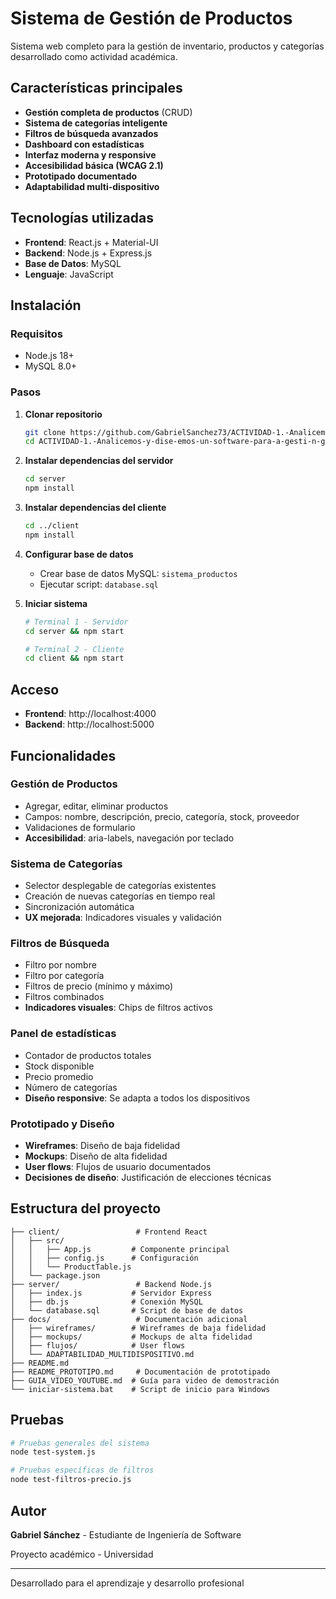 # Sistema de Gestión de Productos

Sistema web completo para la gestión de inventario, productos y categorías desarrollado como actividad académica.

## Características principales

- **Gestión completa de productos** (CRUD)
- **Sistema de categorías inteligente**
- **Filtros de búsqueda avanzados**
- **Dashboard con estadísticas**
- **Interfaz moderna y responsive**
- **Accesibilidad básica (WCAG 2.1)**
- **Prototipado documentado**
- **Adaptabilidad multi-dispositivo**

## Tecnologías utilizadas

- **Frontend**: React.js + Material-UI
- **Backend**: Node.js + Express.js
- **Base de Datos**: MySQL
- **Lenguaje**: JavaScript

## Instalación

### Requisitos
- Node.js 18+
- MySQL 8.0+

### Pasos
1. **Clonar repositorio**
   ```bash
   git clone https://github.com/GabrielSanchez73/ACTIVIDAD-1.-Analicemos-y-dise-emos-un-software-para-a-gesti-n-gerencial-de-organizaciones.git
   cd ACTIVIDAD-1.-Analicemos-y-dise-emos-un-software-para-a-gesti-n-gerencial-de-organizaciones
   ```

2. **Instalar dependencias del servidor**
   ```bash
   cd server
   npm install
   ```

3. **Instalar dependencias del cliente**
   ```bash
   cd ../client
   npm install
   ```

4. **Configurar base de datos**
   - Crear base de datos MySQL: `sistema_productos`
   - Ejecutar script: `database.sql`

5. **Iniciar sistema**
   ```bash
   # Terminal 1 - Servidor
   cd server && npm start
   
   # Terminal 2 - Cliente
   cd client && npm start
   ```

## Acceso

- **Frontend**: http://localhost:4000
- **Backend**: http://localhost:5000

## Funcionalidades

### Gestión de Productos
- Agregar, editar, eliminar productos
- Campos: nombre, descripción, precio, categoría, stock, proveedor
- Validaciones de formulario
- **Accesibilidad**: aria-labels, navegación por teclado

### Sistema de Categorías
- Selector desplegable de categorías existentes
- Creación de nuevas categorías en tiempo real
- Sincronización automática
- **UX mejorada**: Indicadores visuales y validación

### Filtros de Búsqueda
- Filtro por nombre
- Filtro por categoría
- Filtros de precio (mínimo y máximo)
- Filtros combinados
- **Indicadores visuales**: Chips de filtros activos

### Panel de estadísticas
- Contador de productos totales
- Stock disponible
- Precio promedio
- Número de categorías
- **Diseño responsive**: Se adapta a todos los dispositivos

### Prototipado y Diseño
- **Wireframes**: Diseño de baja fidelidad
- **Mockups**: Diseño de alta fidelidad
- **User flows**: Flujos de usuario documentados
- **Decisiones de diseño**: Justificación de elecciones técnicas

## Estructura del proyecto

```
├── client/                 # Frontend React
│   ├── src/
│   │   ├── App.js         # Componente principal
│   │   ├── config.js      # Configuración
│   │   └── ProductTable.js
│   └── package.json
├── server/                 # Backend Node.js
│   ├── index.js           # Servidor Express
│   ├── db.js              # Conexión MySQL
│   └── database.sql       # Script de base de datos
├── docs/                   # Documentación adicional
│   ├── wireframes/        # Wireframes de baja fidelidad
│   ├── mockups/           # Mockups de alta fidelidad
│   ├── flujos/            # User flows
│   └── ADAPTABILIDAD_MULTIDISPOSITIVO.md
├── README.md
├── README_PROTOTIPO.md     # Documentación de prototipado
├── GUIA_VIDEO_YOUTUBE.md  # Guía para video de demostración
└── iniciar-sistema.bat    # Script de inicio para Windows
```

## Pruebas

```bash
# Pruebas generales del sistema
node test-system.js

# Pruebas específicas de filtros
node test-filtros-precio.js
```

## Autor

**Gabriel Sánchez** - Estudiante de Ingeniería de Software

Proyecto académico - Universidad

---

Desarrollado para el aprendizaje y desarrollo profesional
